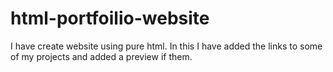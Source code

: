 # html-portfoilio-website
I have create website using pure html. In this I have added the links to some of my projects and added a preview if them.
